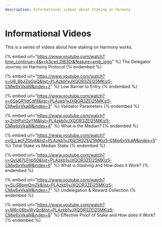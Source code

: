 ```yaml
---
description: Informational videos about Staking on Harmony
---
```


# Informational Videos

This is a series of videos about how staking on Harmony works.

{% embed url="https://www.youtube.com/watch?time_continue=4&v=k3cwL2tB3DI&feature=emb_logo" %}
The Delegator Journey on Harmony Protocol
{% endembed %}

{% embed url="https://www.youtube.com/watch?v=U8_6bJZqGpQ&list=PLAzkb1vJXQOR3ZEl25MKiz5-CMw6xVkaW&index=2" %}
Low Barrier to Entry
{% endembed %}

{% embed url="https://www.youtube.com/watch?v=6SaGRYdCdf8&list=PLAzkb1vJXQOR3ZEl25MKiz5-CMw6xVkaW&index=3" %}
Validator Parameters
{% endembed %}

{% embed url="https://www.youtube.com/watch?v=2riHPsh2yYM&list=PLAzkb1vJXQOR3ZEl25MKiz5-CMw6xVkaW&index=4" %}
What is the Median?
{% endembed %}

{% embed url="https://www.youtube.com/watch?v=Q_LacFZOly8&list=PLAzkb1vJXQOR3ZEl25MKiz5-CMw6xVkaW&index=5" %}
Total Stake vs Median Stake
{% endembed %}

{% embed url="https://www.youtube.com/watch?v=QvU67LFnb50&list=PLAzkb1vJXQOR3ZEl25MKiz5-CMw6xVkaW&index=6" %}
What is Slashing and How does it Work? 
{% endembed %}

{% embed url="https://www.youtube.com/watch?v=SLiSBpmQmZk&list=PLAzkb1vJXQOR3ZEl25MKiz5-CMw6xVkaW&index=7" %}
Undelegation & Reward Collection
{% endembed %}

{% embed url="https://www.youtube.com/watch?v=M8c06bxWyQc&list=PLAzkb1vJXQOR3ZEl25MKiz5-CMw6xVkaW&index=8" %}
Effective Proof of Stake and How does it Work?
{% endembed %}
